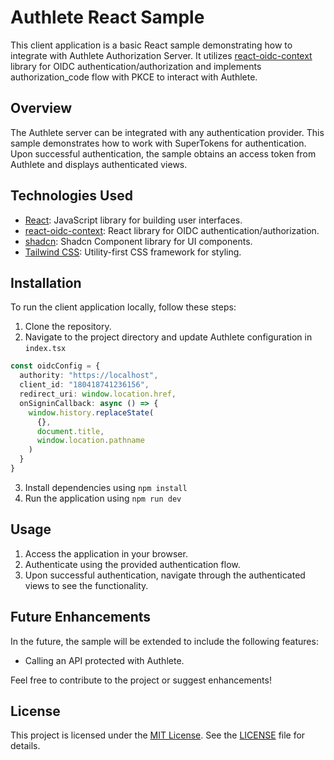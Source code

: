 # Authlete React Sample

This client application is a basic React sample demonstrating how to integrate with Authlete Authorization Server. It utilizes [react-oidc-context](https://github.com/authts/react-oidc-context) library for OIDC authentication/authorization and implements authorization_code flow with PKCE to interact with Authlete.

## Overview

The Authlete server can be integrated with any authentication provider. This sample demonstrates how to work with SuperTokens for authentication. Upon successful authentication, the sample obtains an access token from Authlete and displays authenticated views.

## Technologies Used

- [React](https://reactjs.org/): JavaScript library for building user interfaces.
- [react-oidc-context](https://github.com/authts/react-oidc-context): React library for OIDC authentication/authorization.
- [shadcn](https://ui.shadcn.com/): Shadcn Component library for UI components.
- [Tailwind CSS](https://tailwindcss.com/): Utility-first CSS framework for styling.

## Installation

To run the client application locally, follow these steps:

1. Clone the repository.
2. Navigate to the project directory and update Authlete configuration in `index.tsx`
```typescript
const oidcConfig = {
  authority: "https://localhost",
  client_id: "180418741236156",
  redirect_uri: window.location.href,
  onSigninCallback: async () => {
    window.history.replaceState(
      {},
      document.title,
      window.location.pathname
    )
  }
}
```
3. Install dependencies using `npm install` 
4. Run the application using `npm run dev`

## Usage

1. Access the application in your browser.
2. Authenticate using the provided authentication flow.
3. Upon successful authentication, navigate through the authenticated views to see the functionality.

## Future Enhancements

In the future, the sample will be extended to include the following features:

- Calling an API protected with Authlete.

Feel free to contribute to the project or suggest enhancements!

## License

This project is licensed under the [MIT License](#). See the [LICENSE](#) file for details.
